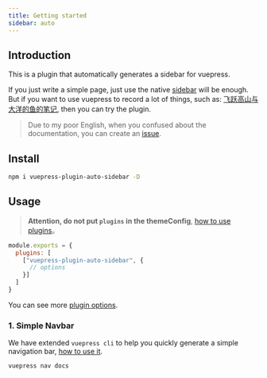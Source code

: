 ```yaml
---
title: Getting started
sidebar: auto
---
```


## Introduction

This is a plugin that automatically generates a sidebar for vuepress.

If you just write a simple page, just use the native [sidebar](https://vuepress.vuejs.org/theme/default-theme-config.html#sidebar) will be enough. But if you want to use vuepress to record a lot of things, such as: [飞跃高山与大洋的鱼的笔记](https://docs.shanyuhai.top/), then you can try the plugin.

> Due to my poor English, when you confused about the documentation, you can create an [issue](https://github.com/shanyuhai123/vuepress-plugin-auto-sidebar/issues).

## Install

```bash
npm i vuepress-plugin-auto-sidebar -D
```

## Usage

> **Attention, do not put `plugins` in the themeConfig**, [how to use plugins](https://vuepress.vuejs.org/plugin/using-a-plugin.html#using-a-plugin)。

```js
module.exports = {
  plugins: [
    ["vuepress-plugin-auto-sidebar", {
      // options
    }]
  ]
}
```

You can see more [plugin options](/features/plugin-options.html).

### 1. Simple Navbar

We have extended `vuepress cli` to help you quickly generate a simple navigation bar, [how to use it](/features/plugin-options.html#nav).

```bash
vuepress nav docs
```
